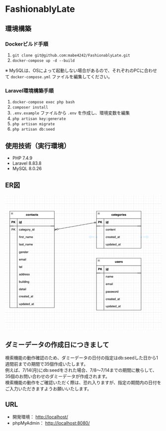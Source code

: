 # FashionablyLate

## 環境構築

### Dockerビルド手順
1. `git clone git@github.com:mabe4242/FashionablyLate.git`
2. `docker-compose up -d --build`

※ MySQLは、OSによって起動しない場合があるので、それぞれのPCに合わせて `docker-compose.yml` ファイルを編集してください。

### Laravel環境構築手順
1. `docker-compose exec php bash`
2. `composer install`
3. `.env.example` ファイルから `.env` を作成し、環境変数を編集
4. `php artisan key:generate`
5. `php artisan migrate`
6. `php artisan db:seed`

## 使用技術（実行環境）
- PHP 7.4.9
- Laravel 8.83.8
- MySQL 8.0.26

## ER図
![ER図](./er-diagram.png)  


## ダミーデータの作成日につきまして
検索機能の動作確認のため、ダミーデータの日付の指定はdb:seedした日から1週間前までの期間で35個作成いたします。  
例えば、7/14(月)にdb:seedをされた場合、7/8〜7/14までの期間に散らして、35個のお問い合わせのダミーデータが作成されます。  
検索機能の動作をご確認いただく際は、恐れ入りますが、指定の期間内の日付をご入力いただきますようお願いいたします。

## URL
- 開発環境： [http://localhost/](http://localhost/)
- phpMyAdmin： [http://localhost:8080/](http://localhost:8080/)